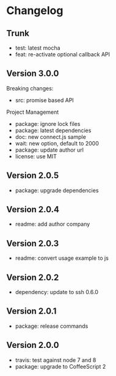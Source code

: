 
# Changelog

## Trunk

* test: latest mocha
* feat: re-activate optional callback API

## Version 3.0.0

Breaking changes:
* src: promise based API

Project Management
* package: ignore lock files
* package: latest dependencies
* doc: new connect.js sample
* wait: new option, default to 2000
* package: update author url
* license: use MIT

## Version 2.0.5

* package: upgrade dependencies

## Version 2.0.4

* readme: add author company

## Version 2.0.3

* readme: convert usage example to js

## Version 2.0.2

* dependency: update to ssh 0.6.0

## Version 2.0.1

* package: release commands

## Version 2.0.0

* travis: test against node 7 and 8
* package: upgrade to CoffeeScript 2
